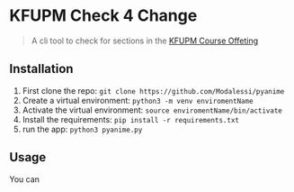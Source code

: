 # KFUPM Check 4 Change

> A cli tool to check for sections in the [KFUPM Course Offeting]("https://registrar.kfupm.edu.sa/courses-classes/course-offering/")

## Installation

1. First clone the repo: ```git clone https://github.com/Modalessi/pyanime```
2. Create a virtual environment: ```python3 -m venv enviromentName```
3. Activate the virtual environment: ```source enviromentName/bin/activate```
4. Install the requirements: ```pip install -r requirements.txt```
5. run the app: ```python3 pyanime.py```

## Usage

You can
